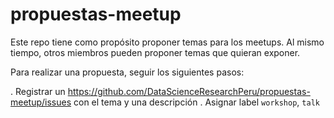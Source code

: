 # propuestas-meetup
Este repo tiene como propósito proponer temas para los meetups. 
Al mismo tiempo, otros miembros pueden proponer temas que quieran exponer.

Para realizar una propuesta, seguir los siguientes pasos:

. Registrar un https://github.com/DataScienceResearchPeru/propuestas-meetup/issues con el tema y una descripción
. Asignar label `workshop`, `talk`
